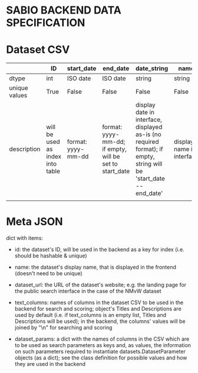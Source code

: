 # SABIO BACKEND DATA SPECIFICATION



# Dataset CSV

|               | ID                               | start_date         | end_date                                                | date_string                                                                                                        | name                      | description                         | <object_parameter_1>                                                         | ... | <object_parameter_n>                                                         |
|---------------|----------------------------------|--------------------|---------------------------------------------------------|--------------------------------------------------------------------------------------------------------------------|---------------------------|-------------------------------------|------------------------------------------------------------------------------|-----|------------------------------------------------------------------------------|
| dtype         | int                              | ISO date           | ISO date                                                | string                                                                                                             | string                    | string                              | any                                                                          | ... | any                                                                          |
| unique values | True                             | False              | False                                                   | False                                                                                                              | False                     | False                               | False                                                                        | ... | False                                                                        |
| description   | will be used as index into table | format: yyyy-mm-dd | format: yyyy-mm-dd; if empty, will be set to start_date | display date in interface, displayed as-is (no required format); if empty, string will be 'start_date -- end_date' | display name in interface | displayed as part of object details | optional; used as additional parameter to restrict search (e.g. categorical) | ... | optional; used as additional parameter to restrict search (e.g. categorical) |
|               |                                  |                    |                                                         |                                                                                                                    |                           |                                     |                                                                              |     |                                                                              |






# Meta JSON

dict with items:

 - id: the dataset's ID, will be used in the backend as a key for index (i.e. should be hashable & unique)
 
 - name: the dataset's display name, that is displayed in the frontend (doesn't need to be unique)
 
 - dataset_url: the URL of the dataset's website; e.g. the landing page for the public search interface in the case of the NMvW dataset
  
 - text_columns: names of columns in the dataset CSV to be used in the backend for search and scoring; object's Titles and Descriptions are used by default (i.e. if text_columns is an empty list, Titles and Descriptions will be used); in the backend, the columns' values will be joined by "\n" for searching and scoring

 - dataset_params: a dict with the names of columns in the CSV which are to be used as search parameters as keys and, as values, the information on such parameters required to instantiate datasets.DatasetParameter objects (as a dict); see the class definition for possible values and how they are used in the backend
